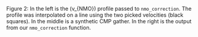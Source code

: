 Figure 2: In the left is the \(v_{NMO}\) profile passed to `nmo_correction`. The profile was interpolated on a line using the two picked velocities (black squares). In the middle is a synthetic CMP gather. In the right is the output from our `nmo_correction` function. 
